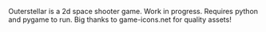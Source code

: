 Outerstellar is a 2d space shooter game. Work in progress. Requires python and pygame to run.
Big thanks to game-icons.net for quality assets!
